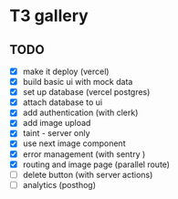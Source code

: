 # T3 gallery

## TODO

- [x] make it deploy (vercel)
- [x] build basic ui with mock data
- [x] set up database (vercel postgres)
- [x] attach database to ui
- [X] add authentication (with clerk)
- [X] add image upload
- [x] taint - server only 
- [x] use next image component
- [X] error management (with sentry )  
- [x] routing and image page (parallel route)
- [ ] delete button (with server actions)
- [ ] analytics (posthog)